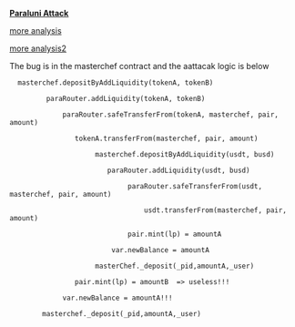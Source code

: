 **[Paraluni Attack](https://www.certik.com/resources/blog/4mPLWLwyKG4xy30x65uLgw-paraluni-exploit)**

[more analysis](https://blocksecteam.medium.com/not-all-tokens-are-good-the-quick-analysis-of-the-paraluni-attack-fabef25f714c)

[more analysis2](https://mirror.xyz/0xaB265E6124dedE46C85336e720521209d51E403e/PyQM3Ooyj45g4h06wkmCpgQfk7eEg_R00mCcXvIzyNg)

The bug is in the masterchef contract and the aattacak logic is below

```
  masterchef.depositByAddLiquidity(tokenA, tokenB)
  
         paraRouter.addLiquidity(tokenA, tokenB)

             paraRouter.safeTransferFrom(tokenA, masterchef, pair, amount)

                tokenA.transferFrom(masterchef, pair, amount)

                     masterchef.depositByAddLiquidity(usdt, busd)

                        paraRouter.addLiquidity(usdt, busd)

                             paraRouter.safeTransferFrom(usdt, masterchef, pair, amount)

                                 usdt.transferFrom(masterchef, pair, amount)

                             pair.mint(lp) = amountA

                         var.newBalance = amountA

                     masterChef._deposit(_pid,amountA,_user)

                pair.mint(lp) = amountB  => useless!!!

             var.newBalance = amountA!!!

        masterchef._deposit(_pid,amountA,_user)
 ```
